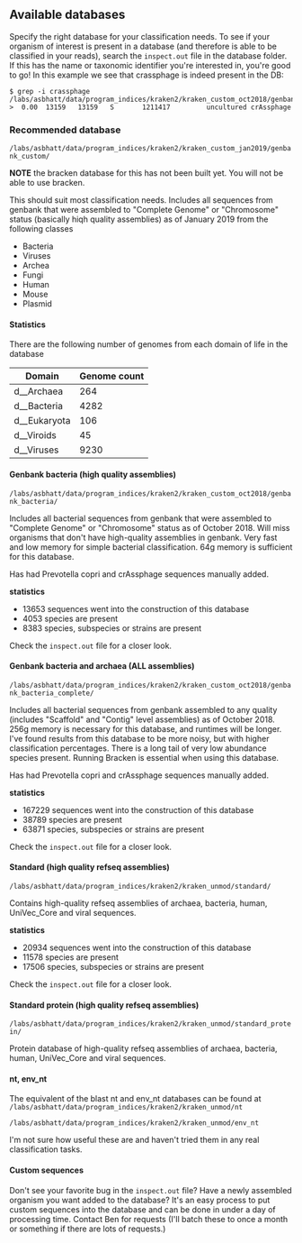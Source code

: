 ## Available databases
Specify the right database for your classification needs. To see if your organism of interest is present in a database (and therefore is able to be classified in your reads), search the `inspect.out` file in the database folder. If this has the name or taxonomic identifier you're interested in, you're good to go! In this example we see that crassphage is indeed present in the DB:
```
$ grep -i crassphage /labs/asbhatt/data/program_indices/kraken2/kraken_custom_oct2018/genbank_bacteria/inspect.out 
>  0.00  13159   13159   S       1211417         uncultured crAssphage

```

### Recommended database
`/labs/asbhatt/data/program_indices/kraken2/kraken_custom_jan2019/genbank_custom/`

**NOTE** the bracken database for this has not been built yet. You will not be able to use bracken. 

This should suit most classification needs. Includes all sequences from genbank that were assembled to "Complete Genome" or "Chromosome" status (basically hiqh quality assemblies) as of January 2019 from the following classes 
- Bacteria 
- Viruses
- Archea
- Fungi
- Human
- Mouse
- Plasmid

#### Statistics

There are the following number of genomes from each domain of life in the database

Domain | Genome count
-------|-------------
d__Archaea | 264
d__Bacteria | 4282
d__Eukaryota | 106
d__Viroids | 45
d__Viruses | 9230

#### Genbank bacteria (high quality assemblies)
`/labs/asbhatt/data/program_indices/kraken2/kraken_custom_oct2018/genbank_bacteria/`

Includes all bacterial sequences from genbank that were assembled to "Complete Genome" or "Chromosome" status as of October 2018. Will miss organisms that don't have high-quality assemblies in genbank. Very fast and low memory for simple bacterial classification. 64g memory is sufficient for this database.

Has had Prevotella copri and crAssphage sequences manually added. 

**statistics**
- 13653 sequences went into the construction of this database
- 4053 species are present
- 8383 species, subspecies or strains are present

Check the `inspect.out` file for a closer look. 

#### Genbank bacteria and archaea (ALL assemblies)
`/labs/asbhatt/data/program_indices/kraken2/kraken_custom_oct2018/genbank_bacteria_complete/`

Includes all bacterial sequences from genbank assembled to any quality (includes "Scaffold" and "Contig" level assemblies) as of October 2018. 256g memory is necessary for this database, and runtimes will be longer. I've found results from this database to be more noisy, but with higher classification percentages. There is a long tail of very low abundance species present. Running Bracken is essential when using this database.

Has had Prevotella copri and crAssphage sequences manually added. 

**statistics**
- 167229 sequences went into the construction of this database
- 38789 species are present
- 63871 species, subspecies or strains are present

Check the `inspect.out` file for a closer look. 

#### Standard (high quality refseq assemblies)
`/labs/asbhatt/data/program_indices/kraken2/kraken_unmod/standard/`

Contains high-quality refseq assemblies of archaea, bacteria, human, UniVec_Core and viral sequences.

**statistics**
- 20934 sequences went into the construction of this database
- 11578 species are present
- 17506 species, subspecies or strains are present

Check the `inspect.out` file for a closer look. 

#### Standard protein (high quality refseq assemblies)
`/labs/asbhatt/data/program_indices/kraken2/kraken_unmod/standard_protein/`

Protein database of high-quality refseq assemblies of archaea, bacteria, human, UniVec_Core and viral sequences.

#### nt, env_nt
The equivalent of the blast nt and env_nt databases can be found at 
`/labs/asbhatt/data/program_indices/kraken2/kraken_unmod/nt`

`/labs/asbhatt/data/program_indices/kraken2/kraken_unmod/env_nt`

I'm not sure how useful these are and haven't tried them in any real classification tasks.

#### Custom sequences
Don't see your favorite bug in the `inspect.out` file? Have a newly assembled organism you want added to the database? It's an easy process to put custom sequences into the database and can be done in under a day of processing time. Contact Ben for requests (I'll batch these to once a month or something if there are lots of requests.)

